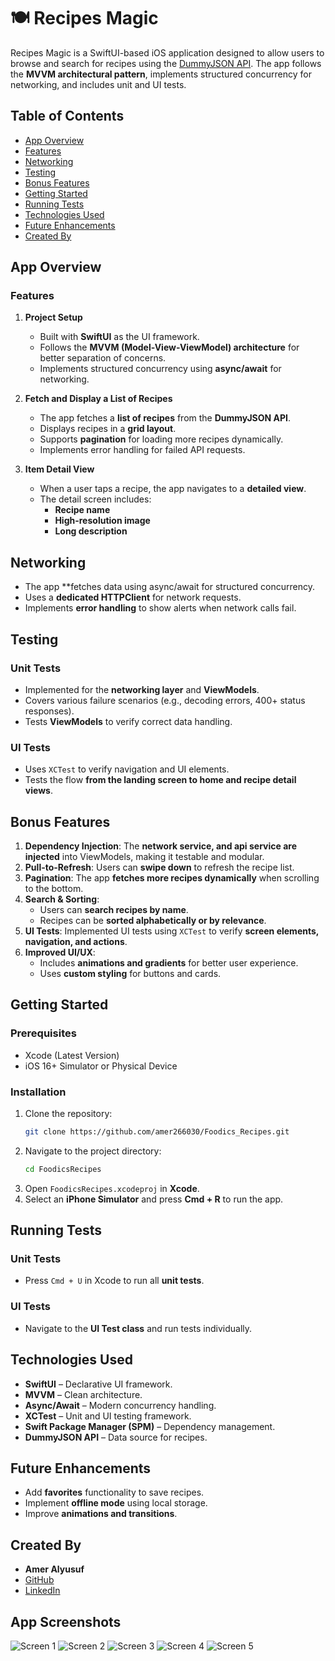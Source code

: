 # 🍽️ Recipes Magic

Recipes Magic is a SwiftUI-based iOS application designed to allow users to browse and search for recipes using the [DummyJSON API](https://dummyjson.com/docs). The app follows the **MVVM architectural pattern**, implements structured concurrency for networking, and includes unit and UI tests.

## Table of Contents

- [App Overview](#app-overview)
- [Features](#features)
- [Networking](#networking)
- [Testing](#testing)
- [Bonus Features](#bonus-features)
- [Getting Started](#getting-started)
- [Running Tests](#running-tests)
- [Technologies Used](#technologies-used)
- [Future Enhancements](#future-enhancements)
- [Created By](#created-by)

## App Overview

### Features

1. **Project Setup**

   - Built with **SwiftUI** as the UI framework.
   - Follows the **MVVM (Model-View-ViewModel) architecture** for better separation of concerns.
   - Implements structured concurrency using **async/await** for networking.

2. **Fetch and Display a List of Recipes**

   - The app fetches a **list of recipes** from the **DummyJSON API**.
   - Displays recipes in a **grid layout**.
   - Supports **pagination** for loading more recipes dynamically.
   - Implements error handling for failed API requests.

3. **Item Detail View**

   - When a user taps a recipe, the app navigates to a **detailed view**.
   - The detail screen includes:
     - **Recipe name**
     - **High-resolution image**
     - **Long description**

## Networking

- The app **fetches data using async/await for structured concurrency.
- Uses a **dedicated HTTPClient** for network requests.
- Implements **error handling** to show alerts when network calls fail.

## Testing

### **Unit Tests**

- Implemented for the **networking layer** and **ViewModels**.
- Covers various failure scenarios (e.g., decoding errors, 400+ status responses).
- Tests **ViewModels** to verify correct data handling.

### **UI Tests**

- Uses `XCTest` to verify navigation and UI elements.
- Tests the flow **from the landing screen to home and recipe detail views**.

## Bonus Features

1. **Dependency Injection**: The **network service, and api service are injected** into ViewModels, making it testable and modular.
2. **Pull-to-Refresh**: Users can **swipe down** to refresh the recipe list.
3. **Pagination**: The app **fetches more recipes dynamically** when scrolling to the bottom.
4. **Search & Sorting**:
   - Users can **search recipes by name**.
   - Recipes can be **sorted alphabetically or by relevance**.
5. **UI Tests**: Implemented UI tests using `XCTest` to verify **screen elements, navigation, and actions**.
6. **Improved UI/UX**:
   - Includes **animations and gradients** for better user experience.
   - Uses **custom styling** for buttons and cards.

## Getting Started

### Prerequisites

- Xcode (Latest Version)
- iOS 16+ Simulator or Physical Device

### Installation

1. Clone the repository:
   ```bash
   git clone https://github.com/amer266030/Foodics_Recipes.git
   ```
2. Navigate to the project directory:
   ```bash
   cd FoodicsRecipes
   ```
3. Open `FoodicsRecipes.xcodeproj` in **Xcode**.
4. Select an **iPhone Simulator** and press **Cmd + R** to run the app.

## Running Tests

### **Unit Tests**

- Press `Cmd + U` in Xcode to run all **unit tests**.

### **UI Tests**

- Navigate to the **UI Test class** and run tests individually.

## Technologies Used

- **SwiftUI** – Declarative UI framework.
- **MVVM** – Clean architecture.
- **Async/Await** – Modern concurrency handling.
- **XCTest** – Unit and UI testing framework.
- **Swift Package Manager (SPM)** – Dependency management.
- **DummyJSON API** – Data source for recipes.

## Future Enhancements

- Add **favorites** functionality to save recipes.
- Implement **offline mode** using local storage.
- Improve **animations and transitions**.

## Created By

- **Amer Alyusuf**
- [GitHub](https://github.com/amer266030)
- [LinkedIn](https://www.linkedin.com/in/amer-alyusuf)

## App Screenshots

![Screen 1](screens/screen1.jpg)
![Screen 2](screens/screen2.jpg)
![Screen 3](screens/screen3.jpg)
![Screen 4](screens/screen4.jpg)
![Screen 5](screens/screen5.jpg)